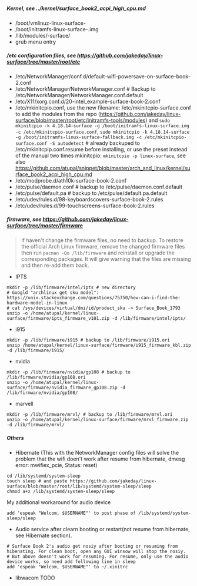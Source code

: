 ##### Kernel, see ../kernel/surface_book2_acpi_high_cpu.md
- /boot/vmlinuz-linux-surface-<kernel version>
- /boot/initramfs-linux-surface-<kernel version>.img
- /lib/modules/<kernel version>-surface/
- grub menu entry

##### /etc configuration files, see https://github.com/jakeday/linux-surface/tree/master/root/etc
- /etc/NetworkManager/conf.d/default-wifi-powersave-on-surface-book-2.conf
- /etc/NetworkManager/NetworkManager.conf # Backup to /etc/NetworkManager/NetworkManager.conf.default
- /etc/X11/xorg.conf.d/20-intel_example-surface-book-2.conf
- /etc/mkinitcpio.conf, use the new filename: /etc/mkinitcpio-surface.conf to add the modules from the repo (https://github.com/jakeday/linux-surface/blob/master/root/etc/initramfs-tools/modules) and `sudo mkinitcpio -k 4.18.14-surface -g /boot/initramfs-linux-surface.img -c /etc/mkinitcpio-surface.conf`, `sudo mkinitcpio -k 4.18.14-surface -g /boot/initramfs-linux-surface-fallback.img -c /etc/mkinitcpio-surface.conf -S autodetect` # already backuped to /etc/mkinitcpip.conf.resume before installing, or use the preset instead of the manual two times mkinitcpio: `mkinitcpio -p linux-surface`, see also https://github.com/atupal/snippet/blob/master/arch_and_linux/kernel/surface_book2_acpi_high_cpu.md
- /etc/modprobe.d/ath10k-surface-book-2.conf
- /etc/pulse/daemon.conf # backup to /etc/pulse/daemon.conf.default
- /etc/pulse/default.pa # backup to /etc/pulse/default.pa.default
- /etc/udev/rules.d/98-keyboardscovers-surface-book-2.rules
- /etc/udev/rules.d/99-touchscreens-surface-book-2.rules

##### firmware, see https://github.com/jakeday/linux-surface/tree/master/firmware
> If haven't change the firmware files, no need to backup. To restore the official Arch Linux firmware, remove the changed firmware files then run `pacman -Qo /lib/firmware` and reinstall or upgrade the corresponding packages. It will give warning that the files are missing and then re-add them back.
- IPTS
```shell
mkdir -p /lib/firmware/intel/ipts # new directory
# Googld "archlinux get sku model": https://unix.stackexchange.com/questions/75750/how-can-i-find-the-hardware-model-in-linux
# cat /sys/devices/virtual/dmi/id/product_sku -> Surface_Book_1793
unzip -o /home/atupal/kernel/linux-surface/firmware/ipts_firmware_v101.zip -d /lib/firmware/intel/ipts/
```
- i915
```shell
mkdir -p /lib/firmware/i915 # backup to /lib/firmware/i915.ori
unzip /home/atupal/kernel/linux-surface/firmware/i915_firmware_kbl.zip -d /lib/firmware/i915/
```
- nvidia
```shell
mkdir -p /lib/firmware/nvidia/gp108 # backup to /lib/firmware/nvidia/gp108.ori
unzip -o /home/atupal/kernel/linux-surface/firmware/nvidia_firmware_gp108.zip -d /lib/firmware/nvidia/gp108/
```
- marvell
```shell
mkdir -p /lib/firmware/mrvl/ # backup to /lib/firmware/mrvl.ori
unzip -o /home/atupal/kernel/linux-surface/firmware/mrvl_firmware.zip -d /lib/firmware/mrvl/
```

##### Others
- Hibernate (This with the NetworkManager config files will solve the problem that the wifi doen't work after resume from hibernate, dmesg error: mwifiex_pcie, Status: reset)
```shell
cd /lib/systemd/system-sleep
touch sleep # and paste https://github.com/jakeday/linux-surface/blob/master/root/lib/systemd/system-sleep/sleep
chmod a+x /lib/systemd/system-sleep/sleep
```
My additional workaround for audio device
```
add 'espeak "Welcom, $USERNAME"' to post phase of /lib/systemd/system-sleep/sleep
```
- Audio service after clearn booting or restart(not resume from hibernate, see Hibernate section).
```
# Surface Book 2's audio get nosiy after booting or resuming from hibenating. For clean boot, open any GUI winsow will stop the nosiy.
# But above doesn't work for resuming. For resume, only use the audio device works, so need add following line in sleep
add 'espeak "Welcom, $USERNAME"' to ~/.xinitrc
```
- libwacom
TODO
